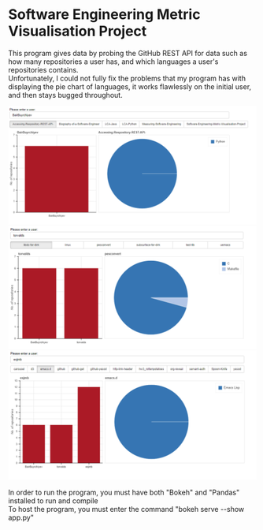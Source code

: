# Software Engineering Metric Visualisation Project

This program gives data by probing the GitHub REST API for data such as how many repositories a user has, and which languages a user's repositories contains.  
Unfortunately, I could not fully fix the problems that my program has with displaying the pie chart of languages, it works flawlessly on the initial user, and then stays bugged throughout.  

![alt text](https://github.com/BairBuyrchiyev/Software-Engineering-Metric-Visualisation-Project/blob/master/pics/pic1.png?raw=true)  
![alt text](https://github.com/BairBuyrchiyev/Software-Engineering-Metric-Visualisation-Project/blob/master/pics/pic2.png?raw=true)  
![alt text](https://github.com/BairBuyrchiyev/Software-Engineering-Metric-Visualisation-Project/blob/master/pics/pic3.png?raw=true)  

In order to run the program, you must have both "Bokeh" and "Pandas" installed to run and compile  
To host the program, you must enter the command "bokeh serve --show app.py"